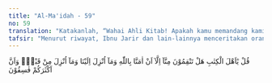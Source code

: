 ```yaml
---
title: "Al-Ma'idah - 59"
no: 59
translation: "Katakanlah, “Wahai Ahli Kitab! Apakah kamu memandang kami salah, hanya karena kami beriman kepada Allah, kepada apa yang diturunkan kepada kami dan kepada apa yang diturunkan sebelumnya? Sungguh, kebanyakan dari kamu adalah orang-orang yang fasik.”"
tafsir: "Menurut riwayat, Ibnu Jarir dan lain-lainnya menceritakan orang-orang Yahudi, di antaranya turut Abu Yasir bin Akhtab dan yang lain mereka bertanya kepada Nabi Muhammad tentang siapa saja rasul-rasul yang beriman (percaya) kepada mereka, Nabi Muhammad menjawab, \"Saya percaya kepada Allah dan apa yang diturunkan kepada kami dan apa yang diturunkan kepada Ibrahim, Ishak, Yakub dan Asbat, dan apa yang diberikan Allah kepada Musa, Isa dan para nabi lainnya, tanpa membedakan antara mereka. Dan kami berserah diri kepada-Nya. Tatkala Nabi Muhammad menyebut Isa\", mereka tidak mengakui kenabiannya seraya berkata, \"Kami tidak percaya kepada orang yang percaya kepadanya, maka turunlah ayat ini.\n\nAyat ini memberi petunjuk kepada Nabi Muhammad saw supaya membantah orang-orang Ahli Kitab dengan bentuk pertanyaan sebagai berikut, \"Hai Ahli Kitab, apakah kamu memandang salah, membenci dan menghina kami, hanya lantaran kami beriman kepada Allah dan kepada yang diturunkan kepada rasul-rasul-Nya yang dahulu? Kami tidak berbuat selain dari itu, karena tidak ada alasan yang pantas bagi kamu untuk menyalahkan dan membenci kami, selain karena kebanyakan kamu memang sudah rnenjadi orang-orang yang fasik.\"\n\nBantahan ini pada hakikatnya tidak dapat mereka jawab selain bersikap acuh tak acuh dan terus mengejek dan menghina agama Islam dan kaum Muslimin. Oleh karena itu Allah menurunkan lagi ayat berikut ini untuk memberikan bantahan yang lebih keras, sehingga mereka semua diam."
---
```


قُلْ يٰٓاَهْلَ الْكِتٰبِ هَلْ تَنْقِمُوْنَ مِنَّآ اِلَّآ اَنْ اٰمَنَّا بِاللّٰهِ وَمَآ اُنْزِلَ اِلَيْنَا وَمَآ اُنْزِلَ مِنْ قَبْلُۙ وَاَنَّ اَكْثَرَكُمْ فٰسِقُوْنَ
